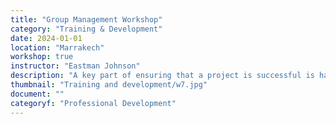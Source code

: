 ```yaml
---
title: "Group Management Workshop"
category: "Training & Development"
date: 2024-01-01
location: "Marrakech"
workshop: true
instructor: "Eastman Johnson"
description: "A key part of ensuring that a project is successful is having a team that works well together. Having a skilled facilitator that engages with all group members and encourages everyone is an important part of that. This workshop discusses tips on group management and being a facilitator while working on a project. It talks about characteristics of a good facilitator, how to deal with difficult participants, and more. Participants have the chance to practice the skills discussed through the activity at the end. This workshop is useful to anyone in a leadership position or anyone who is interested in creating a better group dynamic within their project or organization."
thumbnail: "Training and development/w7.jpg"
document: ""
categoryf: "Professional Development"
---
```

